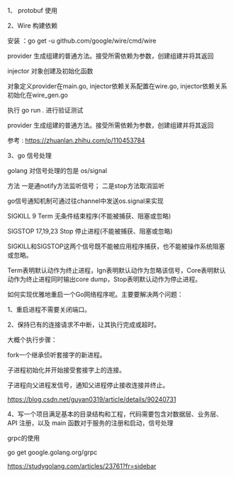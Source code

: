 1、 protobuf 使用

2、Wire 构建依赖

安装 ：go get -u github.com/google/wire/cmd/wire

provider 生成组建的普通方法。接受所需依赖为参数，创建组建并将其返回

injector 对象创建及初始化函数

对象定义provider在main.go, injector依赖关系配置在wire.go, injector依赖关系初始化在wire_gen.go

执行 go run . 进行验证测试

provider 生成组建的普通方法。接受所需依赖为参数，创建组建并将其返回

参考 : https://zhuanlan.zhihu.com/p/110453784

3、go 信号处理


golang 对信号处理的包是 os/signal

方法 一是通notify方法监听信号； 二是stop方法取消监听

go信号通知机制可通过往channel中发送os.signal来实现

SIGKILL	9	Term	无条件结束程序(不能被捕获、阻塞或忽略)

SIGSTOP	17,19,23	Stop	停止进程(不能被捕获、阻塞或忽略)

SIGKILL和SIGSTOP这两个信号既不能被应用程序捕获，也不能被操作系统阻塞或忽略。

Term表明默认动作为终止进程，Ign表明默认动作为忽略该信号，Core表明默认动作为终止进程同时输出core dump，Stop表明默认动作为停止进程。



如何实现优雅地重启一个Go网络程序呢。主要要解决两个问题：

1、重启进程不需要关闭端口。

2、保持已有的连接请求不中断，让其执行完成或超时。

大概个执行步骤：

fork一个继承侦听套接字的新进程。

子进程初始化并开始接受套接字上的连接。

子进程向父进程发信号，通知父进程停止接收连接并终止。


https://blog.csdn.net/guyan0319/article/details/90240731

4、写一个项目满足基本的目录结构和工程，代码需要包含对数据层、业务层、API 注册，以及 main 函数对于服务的注册和启动，信号处理

grpc的使用

go get google.golang.org/grpc

https://studygolang.com/articles/23761?fr=sidebar
